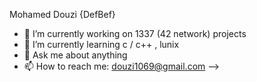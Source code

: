<p>Mohamed Douzi {DefBef}</p>

- 🔭 I’m currently working on 1337 (42 network) projects
- 🌱 I’m currently learning c / c++ , lunix
- 💬 Ask me about anything
- 📫 How to reach me: douzi1069@gmail.com
-->

